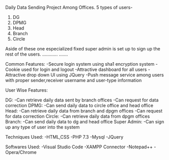 Daily Data Sending Project Among Offices.
5 types of users-

1. DG
2. DPMG
3. Head
4. Branch
5. Circle

Aside of these one especialized fixed super admin is set up to sign up the rest of the users.
............
.......

Common Features:
    -Secure login system using sha1 encryption system
    -Cookie used for login and logout
    -Attractive dashboard for all users
    -Attractive drop down UI using JQuery
    -Push message service among users with proper
     sender,receiver username and user-type information

User Wise Features:

DG:
   -Can retrieve daily data sent by branch offices 
   -Can request for data correction
DPMG:
    -Can send daily data to circle office and head office
Head:
    -Can retrieve daily data from branch and dpgm offices
    -Can request for data correction
Circle:
    -Can retrieve daily data from dpgm offices
Branch:
    -Can send daily data to dg and head office
Super Admin:
    -Can sign up any type of user into the system
    
Techniques Used:
    -HTML,CSS
    -PHP 7.3
    -Mysql
    -JQuery
    
Softwares Used:
    -Visual Studio Code
    -XAMPP Connector
    -Notepad++
    -Opera/Chrome
